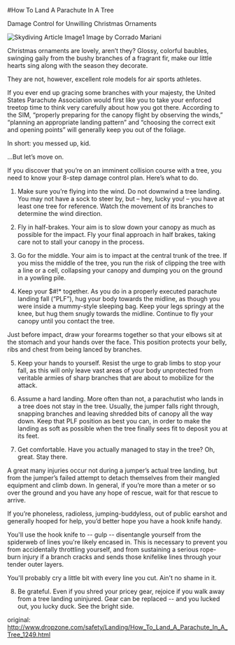 #How To Land A Parachute In A Tree

Damage Control for Unwilling Christmas Ornaments

![Skydiving Article Image1](http://www.dropzone.com/images/safety/3/13013-work-600166-largest_andre.jpg)
Image by Corrado Mariani

Christmas ornaments are lovely, aren’t they? Glossy, colorful baubles, swinging gaily from the bushy branches of a fragrant fir, make our little hearts sing along with the season they decorate.

They are not, however, excellent role models for air sports athletes.

If you ever end up gracing some branches with your majesty, the United States Parachute Association would first like you to take your enforced treetop time to think very carefully about how you got there. According to the SIM, “properly preparing for the canopy flight by observing the winds,” “planning an appropriate landing pattern” and “choosing the correct exit and opening points” will generally keep you out of the foliage.

In short: you messed up, kid.

...But let’s move on.

If you discover that you’re on an imminent collision course with a tree, you need to know your 8-step damage control plan. Here’s what to do.

1. Make sure you’re flying into the wind.
Do not downwind a tree landing. You may not have a sock to steer by, but – hey, lucky you! – you have at least one tree for reference. Watch the movement of its branches to determine the wind direction.

2. Fly in half-brakes.
Your aim is to slow down your canopy as much as possible for the impact. Fly your final approach in half brakes, taking care not to stall your canopy in the process.

3. Go for the middle.
Your aim is to impact at the central trunk of the tree. If you miss the middle of the tree, you run the risk of clipping the tree with a line or a cell, collapsing your canopy and dumping you on the ground in a yowling pile.

4. Keep your $#!* together.
As you do in a properly executed parachute landing fall (“PLF”), hug your body towards the midline, as though you were inside a mummy-style sleeping bag. Keep your legs springy at the knee, but hug them snugly towards the midline. Continue to fly your canopy until you contact the tree.

Just before impact, draw your forearms together so that your elbows sit at the stomach and your hands over the face. This position protects your belly, ribs and chest from being lanced by branches.

5. Keep your hands to yourself.
Resist the urge to grab limbs to stop your fall, as this will only leave vast areas of your body unprotected from veritable armies of sharp branches that are about to mobilize for the attack.

6. Assume a hard landing.
More often than not, a parachutist who lands in a tree does not stay in the tree. Usually, the jumper falls right through, snapping branches and leaving shredded bits of canopy all the way down. Keep that PLF position as best you can, in order to make the landing as soft as possible when the tree finally sees fit to deposit you at its feet.

7. Get comfortable.
Have you actually managed to stay in the tree? Oh, great. Stay there.

A great many injuries occur not during a jumper’s actual tree landing, but from the jumper’s failed attempt to detach themselves from their mangled equipment and climb down. In general, if you’re more than a meter or so over the ground and you have any hope of rescue, wait for that rescue to arrive.

If you’re phoneless, radioless, jumping-buddyless, out of public earshot and generally hooped for help, you’d better hope you have a hook knife handy.

You'll use the hook knife to -- gulp -- disentangle yourself from the spiderweb of lines you're likely encased in. This is necessary to prevent you from accidentally throttling yourself, and from sustaining a serious rope-burn injury if a branch cracks and sends those knifelike lines through your tender outer layers.

You'll probably cry a little bit with every line you cut. Ain't no shame in it.

8. Be grateful.
Even if you shred your pricey gear, rejoice if you walk away from a tree landing uninjured. Gear can be replaced -- and you lucked out, you lucky duck. See the bright side.


original: http://www.dropzone.com/safety/Landing/How_To_Land_A_Parachute_In_A_Tree_1249.html

